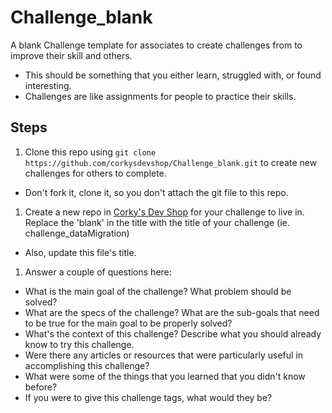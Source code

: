 # Challenge_blank
A blank Challenge template for associates to create challenges from to improve their skill and others.
* This should be something that you either learn, struggled with, or found interesting.
* Challenges are like assignments for people to practice their skills.

## Steps
1. Clone this repo using `git clone https://github.com/corkysdevshop/Challenge_blank.git` to create new challenges for others to complete.
 * Don't fork it, clone it, so you don't attach the git file to this repo.
1. Create a new repo in [Corky's Dev Shop](https://github.com/corkysdevshop) for your challenge to live in. Replace the 'blank' in the title with the title of your challenge (ie. challenge_dataMigration)
 * Also, update this file's title.
1. Answer a couple of questions here:
 * What is the main goal of the challenge? What problem should be solved?
 * What are the specs of the challenge? What are the sub-goals that need to be true for the main goal to be properly solved?
 * What's the context of this challenge? Describe what you should already know to try this challenge.
 * Were there any articles or resources that were particularly useful in accomplishing this challenge?
 * What were some of the things that you learned that you didn't know before?
 * If you were to give this challenge tags, what would they be?

